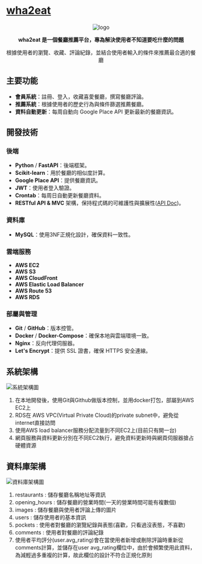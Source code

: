 # [wha2eat](https://wha2eat.com/)
<p align="center">
  <img src="https://github.com/user-attachments/assets/46c61540-c70c-4a76-82a9-12e52465db5d" alt="logo" />
</p>

<div align="center">
   <strong> wha2eat 是一個餐廳推薦平台，專為解決使用者不知道要吃什麼的問題</strong>
  <p>根據使用者的瀏覽、收藏、評論紀錄，並結合使用者輸入的條件來推薦最合適的餐廳</p>
</div>

## 主要功能

- **會員系統**：註冊、登入，收藏喜愛餐廳，撰寫餐廳評論。
- **推薦系統**：根據使用者的歷史行為與條件篩選推薦餐廳。
- **資料自動更新**：每周自動向 Google Place API 更新最新的餐廳資訊。

## 開發技術

### 後端

- **Python** / **FastAPI**：後端框架。
- **Scikit-learn**：用於餐廳的相似度計算。
- **Google Place API**：提供餐廳資訊。
- **JWT**：使用者登入驗證。
- **Crontab**：每周日自動更新餐廳資料。
- **RESTful API & MVC** 架構，保持程式碼的可維護性與擴展性([API Doc](https://app.swaggerhub.com/apis-docs/ALFYNLIN/wha2eat/1.0.0))。

### 資料庫

- **MySQL**：使用3NF正規化設計，確保資料一致性。

### 雲端服務

- **AWS EC2**
- **AWS S3**
- **AWS CloudFront**
- **AWS Elastic Load Balancer**
- **AWS Route 53**
- **AWS RDS**

### 部屬與管理

- **Git** / **GitHub**：版本控管。
- **Docker** / **Docker-Compose**：確保本地與雲端環境一致。
- **Nginx**：反向代理伺服器。
- **Let's Encrypt**：提供 SSL 證書，確保 HTTPS 安全連線。

## 系統架構
![系統架構圖](https://github.com/user-attachments/assets/ebd89162-49d5-493f-acdf-7e6cab9f481d)
1. 在本地開發後，使用Git與Github做版本控制，並用docker打包，部屬到AWS EC2上
2. RDS在 AWS VPC(Virtual Private Cloud)的private subnet中，避免從internet直接訪問
3. 使用AWS load balancer服務分配流量到不同EC2上(目前只有開一台)
4. 網頁服務與資料更新分別在不同EC2執行，避免資料更新時與網頁伺服器搶占硬體資源


## 資料庫架構
![資料庫架構圖](https://github.com/user-attachments/assets/30cf7ccd-35e9-4ad4-bb77-631e317ffa90)
1. restaurants : 儲存餐廳名稱地址等資訊
2. opening_hours : 儲存餐廳的營業時間(一天的營業時間可能有複數個)
3. images : 儲存餐廳與使用者評論上傳的圖片
4. users : 儲存使用者的基本資訊
5. pockets : 使用者對餐廳的瀏覽紀錄與表態(喜歡，只看過沒表態，不喜歡)
6. comments : 使用者對餐廳的評論紀錄
7. 使用者平均評分(user.avg_rating)會在當使用者新增或刪除評論時重新從comments計算，並儲存在user avg_rating欄位中，由於會頻繁使用此資料，為減輕過多重複的計算，故此欄位的設計不符合正規化原則

